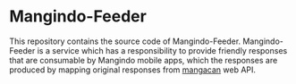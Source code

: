 # Mangindo-Feeder

This repository contains the source code of Mangindo-Feeder. 
Mangindo-Feeder is a service which has a responsibility to provide friendly responses that are consumable by Mangindo mobile apps, which the responses are produced by mapping original responses from [mangacan](http://mangacanblog.com) web API.
